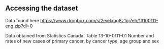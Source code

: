 ## Accessing the dataset

Data found here https://www.dropbox.com/s/2ex6xbg8z1oj7eh/13100111-eng.zip?dl=0

Data obtained from Statistics Canada.  Table  13-10-0111-01   Number and rates of new cases of primary cancer, by cancer type, age group and sex

